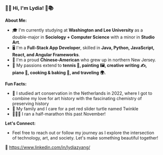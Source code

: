 ### 🏡🌿 Hi, I'm Lydia! 🌷📚

**About Me:**
- 🎓 I'm currently studying at **Washington and Lee University** as a double-major in **Sociology + Computer Science** with a minor in **Studio Art**.
- 🖥️ I'm a **Full-Stack App Developer**, skilled in **Java, Python, JavaScript, React, and Angular Frameworks**.
- 🌉 I'm a proud **Chinese-American** who grew up in northern New Jersey.
- 🎨 My passions extend to **tennis 🎾, painting 🖼️, creative writing ✍️, piano 🎹, cooking & baking 🍳, and traveling 🌍.**

**Fun Facts:**
- 🏺 I studied art conservation in the Netherlands in 2022, where I got to combine my love for art history with the fascinating chemistry of preserving history
- 🐢 My family and I care for a pet red slider turtle named Twinkle
- 🏃🏻‍♀️ I ran a half-marathon this past November!

**Let's Connect:**
- Feel free to reach out or follow my journey as I explore the intersection of technology, art, and society. Let's make something beautiful together!

🌟 https://www.linkedin.com/in/lydiazyang/
